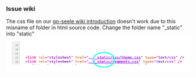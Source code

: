### Issue wiki
   The css file on our [go-seele wiki introduction](https://seeleteam.github.io/seele-doc/introduction/index.html) doesn't work due to this misname of folder in html source code. Change the folder name "_static" into "static"
  <img src='image.png'>

